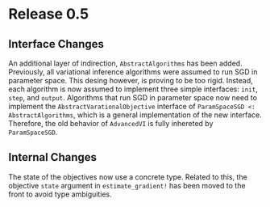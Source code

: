 
# Release 0.5

## Interface Changes
An additional layer of indirection, `AbstractAlgorithms` has been added. 
Previously, all variational inference algorithms were assumed to run SGD in parameter space.
This desing however, is proving to be too rigid.
Instead, each algorithm is now assumed to implement three simple interfaces: `init`, `step`, and `output`.
Algorithms that run SGD in parameter space now need to implement the `AbstractVarationalObjective` interface of `ParamSpaceSGD <: AbstractAlgorithms`, which is a general implementation of the new interface.
Therefore, the old behavior of `AdvancedVI` is fully inhereted by `ParamSpaceSGD`.

## Internal Changes
The state of the objectives now use a concrete type.
Related to this, the objective `state` argument in `estimate_gradient!` has been moved to the front to avoid type ambiguities.
